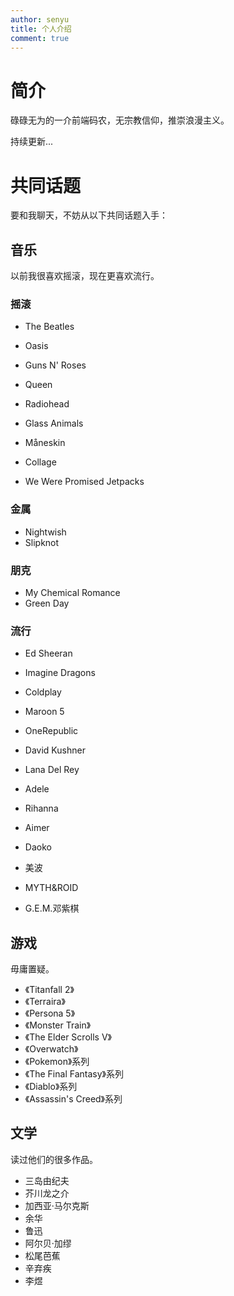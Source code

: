 ```yaml
---
author: senyu
title: 个人介绍
comment: true
---
```


# 简介

碌碌无为的一介前端码农，无宗教信仰，推崇浪漫主义。

持续更新...



# 共同话题

要和我聊天，不妨从以下共同话题入手：



## 音乐

以前我很喜欢摇滚，现在更喜欢流行。



### 摇滚

- The Beatles
- Oasis
- Guns N' Roses

- Queen
- Radiohead
- Glass Animals
- Måneskin
- Collage
- We Were Promised Jetpacks

### 金属

- Nightwish
- Slipknot



### 朋克

- My Chemical Romance
- Green Day



### 流行

- Ed Sheeran
- Imagine Dragons
- Coldplay
- Maroon 5
- OneRepublic

- David Kushner

- Lana Del Rey

- Adele

- Rihanna

- Aimer

- Daoko

- 美波

- MYTH&ROID

- G.E.M.邓紫棋

  

## 游戏

毋庸置疑。

- 《Titanfall 2》
- 《Terraira》
- 《Persona 5》
- 《Monster Train》
- 《The Elder Scrolls V》
- 《Overwatch》
- 《Pokemon》系列
- 《The Final Fantasy》系列
- 《Diablo》系列
- 《Assassin's Creed》系列



## 文学

读过他们的很多作品。

- 三岛由纪夫
- 芥川龙之介
- 加西亚·马尔克斯
- 余华
- 鲁迅
- 阿尔贝·加缪
- 松尾芭蕉
- 辛弃疾
- 李煜



